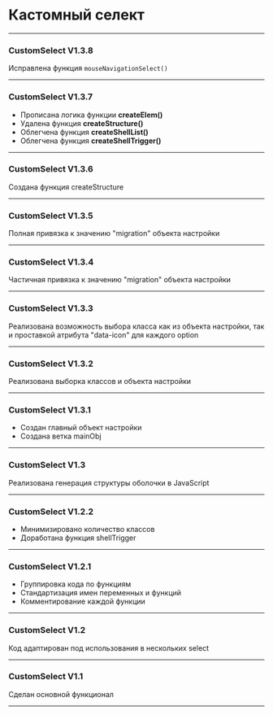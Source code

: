 # Кастомный селект
---
### CustomSelect V1.3.8

Исправлена функция `mouseNavigationSelect()`
***

### CustomSelect V1.3.7

* Прописана логика функции **createElem()**
* Удалена функция **createStructure()**
* Облегчена функция **createShellList()**
* Облегчена функция **createShellTrigger()**
***

### CustomSelect V1.3.6

Создана функция createStructure
***

### CustomSelect V1.3.5

Полная привязка к значению "migration" объекта настройки
***

### CustomSelect V1.3.4

Частичная привязка к значению "migration" объекта настройки
***

### CustomSelect V1.3.3

Реализована возможность выбора класса как из объекта настройки, так и проставкой атрибута "data-icon" для каждого option
***

### CustomSelect V1.3.2

Реализована выборка классов и объекта настройки
***

### CustomSelect V1.3.1

* Создан главный объект настройки
* Создана ветка mainObj
***

### CustomSelect V1.3

Реализована генерация структуры оболочки в JavaScript
***

### CustomSelect V1.2.2

* Минимизировано количество классов
* Доработана функция shellTrigger
***

### CustomSelect V1.2.1

* Группировка кода по функциям
* Стандартизация имен переменных и функций
* Комментирование каждой функции
***

### CustomSelect V1.2

Код адаптирован под использования в нескольких select
***

### CustomSelect V1.1

Сделан основной функционал
***


